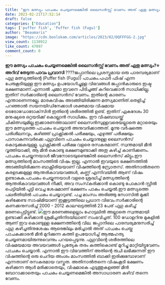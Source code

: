```yaml
---
title: "ഈ മത്സ്യം പാചകം ചെയ്യണമെങ്കിൽ ലൈസൻസ്സ് വേണം അത് ഏതു മത്സ്യം?"
date: 2023-02-21T17:52:14
draft: false
categories: ["Education"]
tags: ['puffer fish', 'Puffer fish (Fugu)']
author: "Beaumaris"
image: "https://cdn.boolokam.com/articles/2023/02/DQFFFGG-2.jpg"
view_count: 1138912
like_count: 47097
comment_count: 0
---
```


**ഈ മത്സ്യം പാചകം ചെയ്യണമെങ്കിൽ ലൈസൻസ്സ് വേണം അത് ഏതു മത്സ്യം?⭐** **അറിവ് തേടുന്ന പാവം പ്രവാസി** ????ജപ്പാനിലെ പ്രശസ്തമായ ഒരു പാരമ്പര്യമാണ് ഫുഗു മത്സ്യത്തിന്റെ (Puffer fish (Fugu)) പാചകം.പഫർ ഫിഷ് എന്ന പേരുകൂടിയുള്ള ഈ മത്സ്യം ഉപയോഗിച്ചുള്ള വിഭവങ്ങൾ ജപ്പാൻകാരുടെ ഇഷ്ട ഭക്ഷണമാണ്.എന്നാൽ ചുമ്മാ ഇവനെ പിടിച്ചങ്ങ് കറിവെക്കാൻ സാധിക്കില്ല. ഇതിന് സർക്കാരിന്റെ ലൈസൻസ് വേണം. ഇതിന്റെ കാരണം എന്താണെന്നല്ലേ. മാരകവിഷം അടങ്ങിയിരിക്കുന്ന മത്സ്യമാണിത്.തെളിച്ച് പറഞ്ഞാൽ സയനയിഡിനേക്കാൾ ശക്തമായ വിഷമായ ടെട്രോഡോടോക്‌സിൻ ഇതിന്റെ ശരീരത്തിൽ ഉണ്ട്. ഇതിന് ഏകദേശം 30 മനുഷ്യരെ ഒറ്റയടിക്ക് കൊല്ലാൻ സാധിക്കും. ഈ വിഷബാധയ്ക്ക് ചികിത്സയുമില്ല.ഇക്കാരണത്താലാണ് ലൈസൻസുള്ളവരെയല്ലാതെ മറ്റാരെയും ഈ മത്സ്യത്തെ പാചകം ചെയ്യാൻ അനുവദിക്കാത്തത്. മൂന്നു വർഷത്തെ പരിശീലനവും, കഴിഞ്ഞ് പ്രാക്റ്റിക്കൽ പരീക്ഷയും, എഴുത്ത് പരീക്ഷയും പാസാകുന്നവർക്കെ ഫുഗുവിനെ പാചകം ചെയ്യാനുള്ള ലൈസൻസ് കൊടുക്കുകയുള്ളൂ. പ്രാക്റ്റിക്കൽ പരീക്ഷ വളരെ രസകരമാണ്. സ്വന്തമായി മീൻ വൃത്തിയാക്കി, ആ മീൻ കൊണ്ടു ഭക്ഷണമുണ്ടാക്കി അതു കഴിച്ച് കാണിക്കണം. പാചകം ചെയ്യുന്നയാൾ ജീവനോടെയുണ്ടെങ്കിൽ ലൈസൻസ് കിട്ടും.ഈ മത്സ്യത്തിന്റെ മാംസത്തിൽ വിഷം ഇല്ല. എന്നാൽ ഇവയുടെ ഭക്ഷണത്തിൽ അടങ്ങിയിരിക്കുന്ന ബാക്റ്റീരിയയാണ് വിഷത്തിന്റെ സ്രോതസ്. അതിനാൽതന്നെ കരളടക്കമുള്ള ആന്തരികാവയവങ്ങൾ, കണ്ണ് എന്നിവയിൽ ആണ് വിഷം ഉണ്ടാകുക.പാചകം ചെയ്യുന്നയാൾ വളരെ ശ്രദ്ധിച്ച് മത്സ്യത്തിന്റെ ആന്തരികാവയവങ്ങൾ നീക്കി, അവ സംസ്‌കരിക്കാൻ കൊണ്ടു പോകാൻ സ്റ്റീൽ പെട്ടിയിൽ പൂട്ടി വെച്ച ശേഷമാണ് ഭക്ഷണം പാകം ചെയ്യൽ.ഈ മത്സ്യത്തെ പലരീതിയിൽ പാചകം ചെയ്യാറുണ്ട്. പച്ച മാംസം അരിഞ്ഞു സോസിൽ മുക്കി കഴിക്കേണ്ട സാഷിമിയാണ് ഇക്കൂട്ടത്തിലെ പ്രധാന വിഭവം.സർക്കാരിന്റെ കണക്കനുസരിച്ച് 2000 - 2012 കാലഘട്ടത്തിൽ 23 പേര് ഫുഗു കഴിച്ച് മരണപ്പെട്ടിട്ടുണ്ട്. ![](https://cdn.boolokam.com/articles/2023/02/FWF-4.jpg)ഈ മരണങ്ങളെല്ലാം ഹോട്ടലിൽ അല്ലാതെ സ്വന്തമായി ഉണ്ടാക്കി കഴിക്കാൻ ശ്രമിച്ചതിനിടയിലാണ് സംഭവിച്ചത്. 100 ഡോളറിനു മുകളിൽ ആണ് ഇവ കൊണ്ടുള്ള ഭക്ഷണത്തിന്റെ വില. ജപ്പാനിലെ പാരമ്പര്യമനുസരിച്ച് ഫുഗു കഴിച്ചതിനുശേഷം ആരെങ്കിലും മരിച്ചാൽ അത് പാചകം ചെയ്ത പാചകക്കാരൻ മീൻ മുറിക്കുന്ന കത്തി ഉപയോഗിച്ച് ആത്മഹത്യ ചെയ്യണമായിരുന്നുവെന്നും പറയപ്പെടുന്നു. ഫുഗുവിന്റെ ശരീരത്തിലെ വിഷമയമായ അവയവങ്ങൾ പ്രത്യേക തരം കത്തികൊണ്ട് മുറിച്ചു മാറ്റിയിട്ടുവേണം പാചകം ചെയ്യാൻ. എന്നാൽ ഈ വിഭവത്തിന് അതിന്റെ രുചി ലഭിക്കുന്നത് ഈ വിഷത്തിന്റെ ഒരു ചെറിയ അംശം മാംസത്തിൽ ബാക്കി ഇരിക്കുമ്പോഴാണ് എന്നതാണ് രസകരമായ വസ്തുത. അതിനാൽതന്നെ വിഷംകൂടി ഭക്ഷണം കഴിക്കുന്ന ആൾ മരിക്കാതെയും, വിഷമാകെ എടുത്തുകളഞ്ഞ് മീൻ ബോറാക്കാതെയും പാചകം ചെയ്യണമെങ്കിൽ അസാധാരണ കഴിവ് തന്നെ വേണം.
